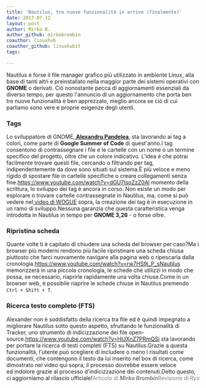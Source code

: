 ```yaml
---
title: 'Nautilus, tre nuove funzionalità in arrivo (finalmente)'
date: 2017-07-12
layout: post
author: Mirko B.
author_github: mirkobrombin
coauthor: linuxhub
coauthor_github: linuxhubit
tags:

---
```

Nautilus è forse il file manager grafico più utilizzato in ambiente Linux, alla base di tanti altri e preinstallato nella maggior parte dei sistemi operativi con <strong>GNOME</strong> o derivati. Ciò nonostante pecca di aggiornamenti essenziali da diverso tempo, per questo l'annuncio di un aggiornamento che porta ben tre nuove funzionalità è ben apprezzato, meglio ancora se ciò di cui parliamo sono vere e proprie esigenze degli utenti.<h3>Tags</h3>Lo sviluppatore di GNOME,<a href="https://alexandrupandelea.wordpress.com/"><strong> Alexandru Pandelea</strong></a>, sta lavorando ai tag a colori, come parte di <strong>Google Summer of Code</strong> di quest'anno.I tag consentono di contrassegnare i file e le cartelle con un nome o un termine specifico del progetto, oltre che un colore indicativo. L'idea è che potrai facilmente trovare questi file, cercando o filtrando per tag, indipendentemente da dove sono situati sul sistema.È più veloce e meno rigido di spostare file in cartelle specifiche o creare collegamenti senza fine.https://www.youtube.com/watch?v=dGU7IsoZzZ0Al momento della scrittura, lo sviluppo dei tag è ancora in corso. Non esiste un modo per esplorare o trovare cartelle contrassegnate in Nautilus, ma, come si può vedere nel<a href="https://www.youtube.com/watch?v=dGU7IsoZzZ0"> video di WOGUE</a> sopra, la creazione dei tag è in esecuzione in un ramo di sviluppo.Nessuna garanzia che questa caratteristica venga introdotta in Nautilus in tempo per <strong>GNOME 3,26</strong> - o forse oltre.&nbsp;<h3>Ripristina scheda</h3>Quante volte ti è capitato di chiudere una scheda del browser per caso?Ma i browser più moderni rendono più facile ripristinare una scheda chiusa piuttosto che farci nuovamente navigare alla pagina web o ripescarla dalla cronologia.https://www.youtube.com/watch?v=rw7HS9j_P_sNautilus memorizzerà in una piccola cronologia, le schede che utilizzi in modo che possa, se necessario, riaprirle rapidamente una volta chiuse.Come in un browser web, è possibile riaprire le schede chiuse in Nautilus premendo <code>Ctrl + Shift + T</code>.<h3>Ricerca testo completo (FTS)</h3>Alexander non è soddisfatto della ricerca tra file ed è quindi impegnato a migliorare Nautilus sotto questo aspetto, sfruttando le funzionalità di Tracker, uno strumento di indicizzazione dei file open-source.https://www.youtube.com/watch?v=HIJXnZ7PRmQSi sta lavorando per portare la ricerca di testi completi (FTS) su Nautilus.Grazie a questa funzionalità, l'utente può scegliere di includere o meno i risultati come documenti, che contengono il testo da lui inserito nel box di ricerca, come dimostrato nel video qui sopra, il processo dovrebbe essere veloce ed&nbsp;indolore grazie al processo d'indicizzazione dei contenuti.Detto questo, ci aggiorniamo al rilascio ufficiale!<span style="color: #808080;">Articolo di <em><strong>Mirko Brombin</strong></em></span><span style="color: #808080;">Revisione di <em>Ryu</em></span>